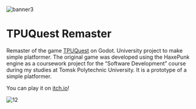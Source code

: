 ![banner3](https://github.com/user-attachments/assets/e04d9e8d-856c-46bb-ab89-c9dbc0ecade6)

# TPUQuest Remaster

Remaster of the game [TPUQuest](https://github.com/Kazemir/TPUQuest) on Godot. University project to make simple platformer. The original game was developed using the HaxePunk engine as a coursework project for the “Software Development” course during my studies at Tomsk Polytechnic University. It is a prototype of a simple platformer.

You can play it on [itch.io](https://chetverikov.itch.io/tpuquest-remaster)!

![12](https://github.com/user-attachments/assets/fd0ae4d1-8319-4fa6-8e34-e710bea61a91)
